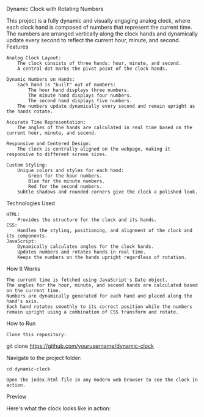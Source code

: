 Dynamic Clock with Rotating Numbers

This project is a fully dynamic and visually engaging analog clock, where each clock hand is composed of numbers that represent the current time. The numbers are arranged vertically along the clock hands and dynamically update every second to reflect the current hour, minute, and second.
Features

    Analog Clock Layout:
        The clock consists of three hands: hour, minute, and second.
        A central dot marks the pivot point of the clock hands.

    Dynamic Numbers on Hands:
        Each hand is "built" out of numbers:
            The hour hand displays three numbers.
            The minute hand displays four numbers.
            The second hand displays five numbers.
        The numbers update dynamically every second and remain upright as the hands rotate.

    Accurate Time Representation:
        The angles of the hands are calculated in real time based on the current hour, minute, and second.

    Responsive and Centered Design:
        The clock is centrally aligned on the webpage, making it responsive to different screen sizes.

    Custom Styling:
        Unique colors and styles for each hand:
            Green for the hour numbers.
            Blue for the minute numbers.
            Red for the second numbers.
        Subtle shadows and rounded corners give the clock a polished look.

Technologies Used

    HTML:
        Provides the structure for the clock and its hands.
    CSS:
        Handles the styling, positioning, and alignment of the clock and its components.
    JavaScript:
        Dynamically calculates angles for the clock hands.
        Updates numbers and rotates hands in real time.
        Keeps the numbers on the hands upright regardless of rotation.

How It Works

    The current time is fetched using JavaScript's Date object.
    The angles for the hour, minute, and second hands are calculated based on the current time.
    Numbers are dynamically generated for each hand and placed along the hand's axis.
    Each hand rotates smoothly to its correct position while the numbers remain upright using a combination of CSS transform and rotate.

How to Run

    Clone this repository:

git clone https://github.com/yourusername/dynamic-clock

Navigate to the project folder:

    cd dynamic-clock

    Open the index.html file in any modern web browser to see the clock in action.

Preview

Here's what the clock looks like in action:
